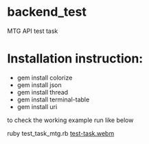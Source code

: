 # backend_test
MTG API test task

# Installation instruction:
- gem install colorize
- gem install json
- gem install thread
- gem install terminal-table
- gem install uri


to check the working example run like below

ruby test_task_mtg.rb
[test-task.webm](https://user-images.githubusercontent.com/16288470/188199878-4fa74b8b-41f7-407f-8ab1-e0a3fab8f3f2.webm)
